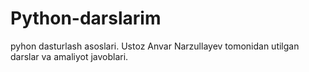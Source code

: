 # Python-darslarim
pyhon dasturlash asoslari. Ustoz Anvar Narzullayev tomonidan utilgan darslar va amaliyot javoblari.
